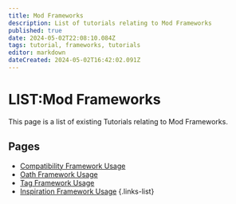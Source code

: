 ```yaml
---
title: Mod Frameworks
description: List of tutorials relating to Mod Frameworks
published: true
date: 2024-05-02T22:08:10.084Z
tags: tutorial, frameworks, tutorials
editor: markdown
dateCreated: 2024-05-02T16:42:02.091Z
---
```


# LIST:Mod Frameworks
This page is a list of existing Tutorials relating to Mod Frameworks.

## Pages
- [Compatibility Framework Usage](Mod-Frameworks/compatibility-framework)
- [Oath Framework Usage](Mod-Frameworks/oath-framework-usage)
- [Tag Framework Usage](Mod-Frameworks/using-tag-framework)
- [Inspiration Framework Usage](Mod-Frameworks/using-inspiration-framework)
{.links-list}